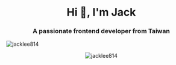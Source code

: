 <h1 align="center">Hi 👋, I'm Jack</h1>
<h3 align="center">A passionate frontend developer from Taiwan</h3>
<p align="left"> <img src="https://komarev.com/ghpvc/?username=jacklee814" alt="jacklee814" /> </p>

<p align="center"> <img src="https://github-readme-stats.vercel.app/api?username=jacklee814&show_icons=true" alt="jacklee814" /> </p>
